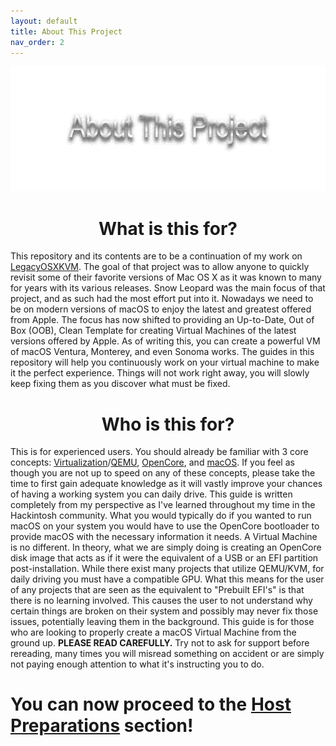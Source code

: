 ```yaml
---
layout: default
title: About This Project
nav_order: 2
---
```


<p align="center">
  <img width="650" height="200" src="../assets/HeaderAboutThisProject.png">
</p>

<h1 align="center">What is this for?</h1>

This repository and its contents are to be a continuation of my work on [LegacyOSXKVM](https://github.com/royalgraphx/LegacyOSXKVM). The goal of that project was to allow anyone to quickly revisit some of their favorite versions of Mac OS X as it was known to many for years with its various releases. Snow Leopard was the main focus of that project, and as such had the most effort put into it. Nowadays we need to be on modern versions of macOS to enjoy the latest and greatest offered from Apple. The focus has now shifted to providing an Up-to-Date, Out of Box (OOB), Clean Template for creating Virtual Machines of the latest versions offered by Apple. As of writing this, you can create a powerful VM of macOS Ventura, Monterey, and even Sonoma works. The guides in this repository will help you continuously work on your virtual machine to make it the perfect experience. Things will not work right away, you will slowly keep fixing them as you discover what must be fixed.

<h1 align="center">Who is this for?</h1>

This is for experienced users. You should already be familiar with 3 core concepts: [Virtualization](https://libvirt.org/)/[QEMU](https://www.qemu.org/docs/master/), [OpenCore](https://dortania.github.io/OpenCore-Install-Guide/), and [macOS](https://en.wikipedia.org/wiki/MacOS). If you feel as though you are not up to speed on any of these concepts, please take the time to first gain adequate knowledge as it will vastly improve your chances of having a working system you can daily drive. This guide is written completely from my perspective as I've learned throughout my time in the Hackintosh community. What you would typically do if you wanted to run macOS on your system you would have to use the OpenCore bootloader to provide macOS with the necessary information it needs. A Virtual Machine is no different. In theory, what we are simply doing is creating an OpenCore disk image that acts as if it were the equivalent of a USB or an EFI partition post-installation. While there exist many projects that utilize QEMU/KVM, for daily driving you must have a compatible GPU. What this means for the user of any projects that are seen as the equivalent to "Prebuilt EFI's" is that there is no learning involved. This causes the user to not understand why certain things are broken on their system and possibly may never fix those issues, potentially leaving them in the background. This guide is for those who are looking to properly create a macOS Virtual Machine from the ground up. <b>PLEASE READ CAREFULLY.</b> Try not to ask for support before rereading, many times you will misread something on accident or are simply not paying enough attention to what it's instructing you to do. 

<h1>You can now proceed to the <a href="docs/02-HostPreparations">Host Preparations</a> section!</h1>